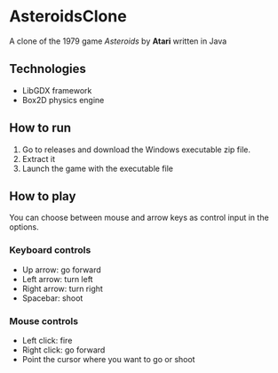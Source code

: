 # AsteroidsClone
A clone of the 1979 game *Asteroids* by **Atari** written in Java

## Technologies
- LibGDX framework
- Box2D physics engine

## How to run
1. Go to releases and download the Windows executable zip file.
2. Extract it
3. Launch the game with the executable file

## How to play
You can choose between mouse and arrow keys as control input in the options.
### Keyboard controls
- Up arrow: go forward
- Left arrow: turn left
- Right arrow: turn right
- Spacebar: shoot

### Mouse controls
- Left click: fire
- Right click: go forward
- Point the cursor where you want to go or shoot
